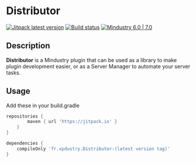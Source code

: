 # Distributor

[![Jitpack latest version](https://jitpack.io/v/Xpdustry/Distributor.svg)](https://jitpack.io/#Xpdustry/Distributor)
[![Build status](https://github.com/Xpdustry/Distributor/actions/workflows/build.yml/badge.svg?branch=master&event=push)](https://github.com/Xpdustry/Distributor/actions/workflows/build.yml)
[![Mindustry 6.0 | 7.0 ](https://img.shields.io/badge/Mindustry-6.0%20%7C%207.0-ffd37f)](https://github.com/Anuken/Mindustry/releases)

## Description

**Distributor** is a Mindustry plugin that can be used as a library to make plugin development easier, or as a Server Manager to automate your server tasks.

## Usage

Add these in your build.gradle

```gradle
repositories {
        maven { url 'https://jitpack.io' }
    }
}

dependencies {
    compileOnly 'fr.xpdustry.Distributor:(latest version tag)'
}
```
